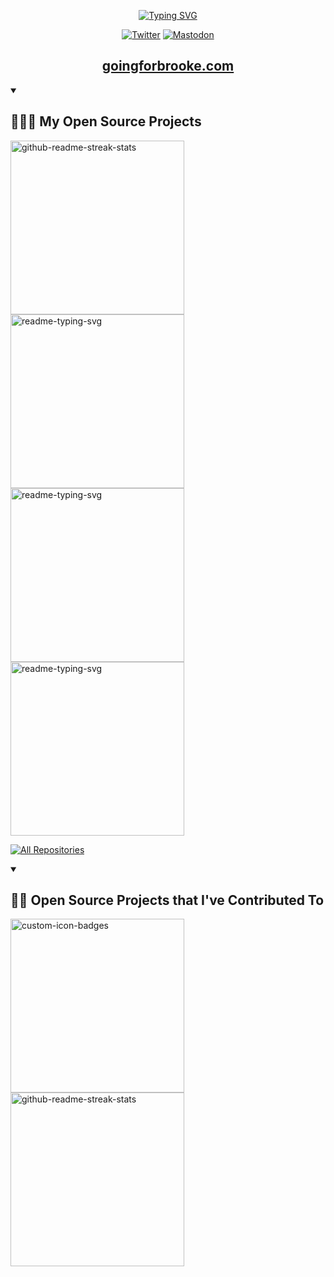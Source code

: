 <!-- Typing SVG by DenverCoder1 - https://github.com/DenverCoder1/readme-typing-svg -->
<p align="center">
  <a href="https://goingforbrooke.com">
    <img src="https://readme-typing-svg.demolab.com?font=Hack&size=30&duration=500&pause=1000&color=0FF700&center=true&vCenter=true&multiline=true&width=440&height=100&lines=Brooke+Deuson;Developer" alt="Typing SVG" />
  </a>
</p>

<div align="center">
  
  [![Twitter](https://img.shields.io/badge/Twitter-%231DA1F2.svg?style=for-the-badge&logo=Twitter&logoColor=white)](https://twitter.com/goingforbrooke)
  [![Mastodon](https://img.shields.io/badge/-MASTODON-%232B90D9?style=for-the-badge&logo=mastodon&logoColor=white)](https://hachyderm.io/@goingforbrooke)
  
</div>

<div align="center">

  ## [goingforbrooke.com](https://goingforbrooke.com)

</div>

<details open> 
  <summary><h2>👩🏼‍🔬 My Open Source Projects</h2></summary>

  <!-- Repo info cards - https://github.com/anuraghazra/github-readme-stats -->
  <p align="left">
    <a href="https://github.com/goingforbrooke/folsum"><img width="278" src="https://denvercoder1-github-readme-stats.vercel.app/api/pin/?username=goingforbrooke&repo=folsum&theme=react&bg_color=1F222E&title_color=F85D7F&hide_border=true&icon_color=F8D866&show_icons=false" alt="github-readme-streak-stats"></a>
    <a href="https://github.com/goingforbrooke/yappily"><img width="278" src="https://denvercoder1-github-readme-stats.vercel.app/api/pin/?username=goingforbrooke&repo=yappily&theme=react&bg_color=1F222E&title_color=F85D7F&hide_border=true&icon_color=F8D866&show_icons=false" alt="readme-typing-svg"></a>
    <a href="https://github.com/goingforbrooke/spotty_bagel"><img width="278" src="https://denvercoder1-github-readme-stats.vercel.app/api/pin/?username=goingforbrooke&repo=spotty_&theme=react&bg_color=1F222E&title_color=F85D7F&hide_border=true&icon_color=F8D866&show_icons=false" alt="readme-typing-svg"></a>
    <a href="https://github.com/goingforbrooke/meme_tracker"><img width="278" src="https://denvercoder1-github-readme-stats.vercel.app/api/pin/?username=goingforbrooke&repo=meme_tracker&theme=react&bg_color=1F222E&title_color=F85D7F&hide_border=true&icon_color=F8D866&show_icons=false" alt="readme-typing-svg"></a>
  </p>

  <a href="https://github.com/goingforbrooke?tab=repositories&sort=stargazers"><img alt="All Repositories" title="All Repositories" src="https://custom-icon-badges.demolab.com/badge/-Click%20Here%20For%20All%20of%20My%20Repos-1F222E?style=for-the-badge&logoColor=white&logo=repo"/></a>
</details>

<details open> 
  <summary><h2>🤝🏻 Open Source Projects that I've Contributed To</h2></summary>

  <!-- Small repo cards https://github.com/DenverCoder1/github-readme-stats (fork of anuraghazra/github-readme-stats) -->
  <p align="left">
    <a href="https://github.com/aivillage/llm_verification"><img width="278" src="https://denvercoder1-github-readme-stats.vercel.app/api/pin?username=aivillage&repo=llm_verification&theme=react&bg_color=1F222E&title_color=F85D7F&hide_border=true&icon_color=F8D866&show_icons=false" alt="custom-icon-badges"></a>
    <a href="https://github.com/pawroman/zola-theme-terminimal"><img width="278" src="https://denvercoder1-github-readme-stats.vercel.app/api/pin/?username=pawroman&repo=zola-theme-terminimal&theme=react&bg_color=1F222E&title_color=F85D7F&hide_border=true&icon_color=F8D866&show_icons=false" alt="github-readme-streak-stats"></a>
  </p>

</details>
